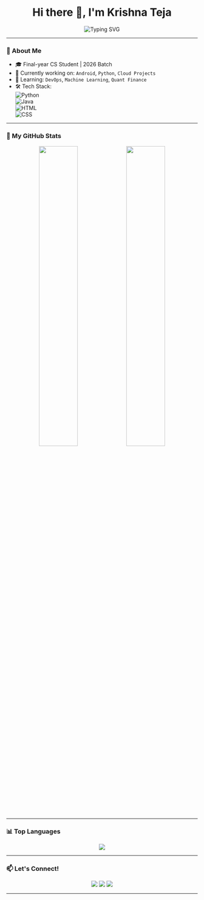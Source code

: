 <h1 align="center">
  Hi there 👋, I'm Krishna Teja
</h1>

<p align="center">
  <img src="https://readme-typing-svg.herokuapp.com?font=Fira+Code&size=24&pause=1000&color=36BCF7&center=true&vCenter=true&width=435&lines=Software+Engineer;Tech+Enthusiast;Python+%7C+Java+%7C+Web+Dev;Lifelong+Learner" alt="Typing SVG" />
</p>

---

### 🧠 About Me
- 🎓 Final-year CS Student | 2026 Batch
- 🔭 Currently working on: `Android`, `Python`, `Cloud Projects`
- 🌱 Learning: `DevOps`, `Machine Learning`, `Quant Finance`
- 🛠️ Tech Stack:  
  ![Python](https://img.shields.io/badge/Python-3670A0?style=for-the-badge&logo=python&logoColor=white)  
  ![Java](https://img.shields.io/badge/Java-ED8B00?style=for-the-badge&logo=java&logoColor=white)  
  ![HTML](https://img.shields.io/badge/HTML-E34F26?style=for-the-badge&logo=html5&logoColor=white)  
  ![CSS](https://img.shields.io/badge/CSS-1572B6?style=for-the-badge&logo=css3&logoColor=white)

---

### 🚀 My GitHub Stats

<p align="center">
  <img src="https://github-readme-stats.vercel.app/api?username=Krishna-5122&show_icons=true&theme=radical" width="45%" />
  <img src="https://github-readme-streak-stats.herokuapp.com/?user=Krishna-5122&theme=radical" width="45%" />
</p>

---

### 📊 Top Languages
<p align="center">
  <img src="https://github-readme-stats.vercel.app/api/top-langs/?username=Krishna-5122&layout=compact&theme=tokyonight" />
</p>

---

### 📫 Let's Connect!
<p align="center">
  <a href="https://[www.linkedin.com/in/YOUR-LINKEDIN/](https://www.linkedin.com/in/teja-m-v-k-204096301)"><img src="https://img.shields.io/badge/-LinkedIn-blue?style=flat-square&logo=Linkedin&logoColor=white"/></a>
  <a href="mailto:youremail@gmail.com"><img src="https://img.shields.io/badge/-Email-red?style=flat-square&logo=Gmail&logoColor=white"/></a>
  <a href="https://github.com/Krishna-5122"><img src="https://img.shields.io/badge/-GitHub-black?style=flat-square&logo=github&logoColor=white"/></a>
</p>

---


